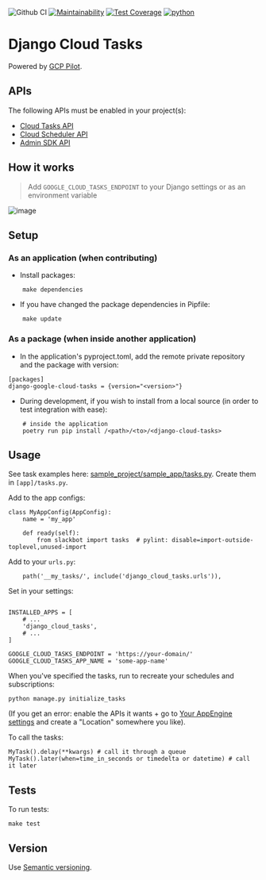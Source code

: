 ![Github CI](https://github.com/flamingo-run/django-cloud-tasks/workflows/Github%20CI/badge.svg)
[![Maintainability](https://api.codeclimate.com/v1/badges/4e211a8dc7a2520873c6/maintainability)](https://codeclimate.com/github/flamingo-run/django-cloud-tasks/maintainability)
[![Test Coverage](https://api.codeclimate.com/v1/badges/4e211a8dc7a2520873c6/test_coverage)](https://codeclimate.com/github/flamingo-run/django-cloud-tasks/test_coverage)
[![python](https://img.shields.io/badge/python-3.8-blue.svg)]()

# Django Cloud Tasks

Powered by [GCP Pilot](https://github.com/flamingo-run/gcp-pilot).

## APIs

The following APIs must be enabled in your project(s):

- [Cloud Tasks API](https://console.cloud.google.com/marketplace/product/google/cloudtasks.googleapis.com)
- [Cloud Scheduler API](https://console.cloud.google.com/marketplace/product/google/cloudscheduler.googleapis.com)
- [Admin SDK API](https://console.cloud.google.com/marketplace/product/google/admin.googleapis.com)

## How it works

> Add ``GOOGLE_CLOUD_TASKS_ENDPOINT`` to your Django settings or as an environment variable

![image](https://user-images.githubusercontent.com/9717144/100749131-00cce780-33c3-11eb-8f2a-b465bc0a45bb.png)

## Setup

### As an application (when contributing)

- Install packages:

```
    make dependencies
```


- If you have changed the package dependencies in Pipfile:

```
    make update
```

### As a package (when inside another application)

- In the application's pyproject.toml, add the remote private repository and the package with version:
```
[packages]
django-google-cloud-tasks = {version="<version>"}
```

- During development, if you wish to install from a local source (in order to test integration with ease):
```
    # inside the application
    poetry run pip install /<path>/<to>/<django-cloud-tasks>
```

## Usage

See task examples here: [sample_project/sample_app/tasks.py](sample_project/sample_app/tasks.py). Create them in `[app]/tasks.py`.

Add to the app configs:

```
class MyAppConfig(AppConfig):
    name = 'my_app'
    
    def ready(self):
        from slackbot import tasks  # pylint: disable=import-outside-toplevel,unused-import 
```


Add to your `urls.py`:

```
    path('__my_tasks/', include('django_cloud_tasks.urls')),
```


Set in your settings:

```

INSTALLED_APPS = [
    # ...
    'django_cloud_tasks',
    # ...
]

GOOGLE_CLOUD_TASKS_ENDPOINT = 'https://your-domain/'
GOOGLE_CLOUD_TASKS_APP_NAME = 'some-app-name'
```

When you've specified the tasks, run to recreate your schedules and subscriptions:

```
python manage.py initialize_tasks
```

(If you get an error: enable the APIs it wants + go to [Your AppEngine settings](https://console.cloud.google.com/appengine/start) and create a "Location" somewhere you like).

To call the tasks:

```
MyTask().delay(**kwargs) # call it through a queue
MyTask().later(when=time_in_seconds or timedelta or datetime) # call it later
```

## Tests

To run tests:

```
make test
```


## Version

Use [Semantic versioning](https://semver.org/).
